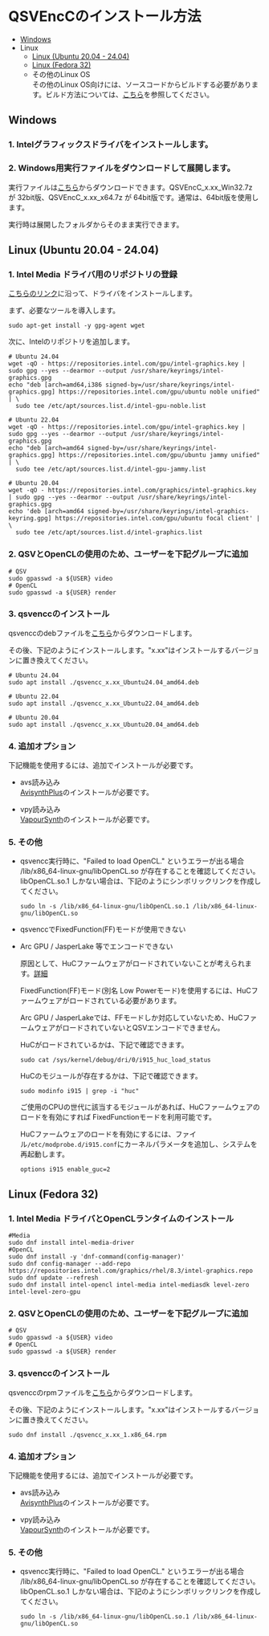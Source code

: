 
# QSVEncCのインストール方法

- [Windows](./Install.ja.md#windows)
- Linux
  - [Linux (Ubuntu 20.04 - 24.04)](./Install.ja.md#linux-ubuntu-2004---2404)
  - [Linux (Fedora 32)](./Install.ja.md#linux-fedora-32)
  - その他のLinux OS  
    その他のLinux OS向けには、ソースコードからビルドする必要があります。ビルド方法については、[こちら](./Build.ja.md)を参照してください。


## Windows 

### 1. Intelグラフィックスドライバをインストールします。
### 2. Windows用実行ファイルをダウンロードして展開します。  
実行ファイルは[こちら](https://github.com/rigaya/QSVEnc/releases)からダウンロードできます。QSVEncC_x.xx_Win32.7z が 32bit版、QSVEncC_x.xx_x64.7z が 64bit版です。通常は、64bit版を使用します。

実行時は展開したフォルダからそのまま実行できます。
  
## Linux (Ubuntu 20.04 - 24.04)

### 1. Intel Media ドライバ用のリポジトリの登録

[こちらのリンク](https://dgpu-docs.intel.com/driver/client/overview.html)に沿って、ドライバをインストールします。

まず、必要なツールを導入します。

```Shell
sudo apt-get install -y gpg-agent wget
```

次に、Intelのリポジトリを追加します。

```Shell
# Ubuntu 24.04
wget -qO - https://repositories.intel.com/gpu/intel-graphics.key | sudo gpg --yes --dearmor --output /usr/share/keyrings/intel-graphics.gpg
echo "deb [arch=amd64,i386 signed-by=/usr/share/keyrings/intel-graphics.gpg] https://repositories.intel.com/gpu/ubuntu noble unified" | \
  sudo tee /etc/apt/sources.list.d/intel-gpu-noble.list

# Ubuntu 22.04
wget -qO - https://repositories.intel.com/gpu/intel-graphics.key | sudo gpg --yes --dearmor --output /usr/share/keyrings/intel-graphics.gpg
echo "deb [arch=amd64 signed-by=/usr/share/keyrings/intel-graphics.gpg] https://repositories.intel.com/gpu/ubuntu jammy unified" | \
  sudo tee /etc/apt/sources.list.d/intel-gpu-jammy.list

# Ubuntu 20.04
wget -qO - https://repositories.intel.com/graphics/intel-graphics.key | sudo gpg --yes --dearmor --output /usr/share/keyrings/intel-graphics.gpg
echo 'deb [arch=amd64 signed-by=/usr/share/keyrings/intel-graphics-keyring.gpg] https://repositories.intel.com/gpu/ubuntu focal client' | \
  sudo tee /etc/apt/sources.list.d/intel-graphics.list
```

### 2. QSVとOpenCLの使用のため、ユーザーを下記グループに追加
```Shell
# QSV
sudo gpasswd -a ${USER} video
# OpenCL
sudo gpasswd -a ${USER} render
```

### 3. qsvenccのインストール
qsvenccのdebファイルを[こちら](https://github.com/rigaya/QSVEnc/releases)からダウンロードします。

その後、下記のようにインストールします。"x.xx"はインストールするバージョンに置き換えてください。

```Shell
# Ubuntu 24.04
sudo apt install ./qsvencc_x.xx_Ubuntu24.04_amd64.deb

# Ubuntu 22.04
sudo apt install ./qsvencc_x.xx_Ubuntu22.04_amd64.deb

# Ubuntu 20.04
sudo apt install ./qsvencc_x.xx_Ubuntu20.04_amd64.deb
```

### 4. 追加オプション
下記機能を使用するには、追加でインストールが必要です。

- avs読み込み  
  [AvisynthPlus](https://github.com/AviSynth/AviSynthPlus)のインストールが必要です。
  
- vpy読み込み  
  [VapourSynth](https://www.vapoursynth.com/)のインストールが必要です。

### 5. その他

- qsvencc実行時に、"Failed to load OpenCL." というエラーが出る場合  
  /lib/x86_64-linux-gnu/libOpenCL.so が存在することを確認してください。 libOpenCL.so.1 しかない場合は、下記のようにシンボリックリンクを作成してください。
  
  ```Shell
  sudo ln -s /lib/x86_64-linux-gnu/libOpenCL.so.1 /lib/x86_64-linux-gnu/libOpenCL.so
  ```

- qsvenccでFixedFunction(FF)モードが使用できない
- Arc GPU / JasperLake 等でエンコードできない

  原因として、HuCファームウェアがロードされていないことが考えられます。[詳細](https://01.org/linuxgraphics/downloads/firmware)

  FixedFunction(FF)モード(別名 Low Powerモード)を使用するには、HuCファームウェアがロードされている必要があります。
  
  Arc GPU / JasperLakeでは、FFモードしか対応していないため、HuCファームウェアがロードされていないとQSVエンコードできません。

  HuCがロードされているかは、下記で確認できます。
  ```
  sudo cat /sys/kernel/debug/dri/0/i915_huc_load_status
  ```

  HuCのモジュールが存在するかは、下記で確認できます。
  ```
  sudo modinfo i915 | grep -i "huc"
  ```

  ご使用のCPUの世代に該当するモジュールがあれば、HuCファームウェアのロードを有効にすれば
  FixedFunctionモードを利用可能です。

  HuCファームウェアのロードを有効にするには、ファイル```/etc/modprobe.d/i915.conf```にカーネルパラメータを追加し、システムを再起動します。
  ```
  options i915 enable_guc=2
  ```  

## Linux (Fedora 32)

### 1. Intel Media ドライバとOpenCLランタイムのインストール  

```Shell
#Media
sudo dnf install intel-media-driver
#OpenCL
sudo dnf install -y 'dnf-command(config-manager)'
sudo dnf config-manager --add-repo https://repositories.intel.com/graphics/rhel/8.3/intel-graphics.repo
sudo dnf update --refresh
sudo dnf install intel-opencl intel-media intel-mediasdk level-zero intel-level-zero-gpu
```

### 2. QSVとOpenCLの使用のため、ユーザーを下記グループに追加
```Shell
# QSV
sudo gpasswd -a ${USER} video
# OpenCL
sudo gpasswd -a ${USER} render
```

### 3. qsvenccのインストール
qsvenccのrpmファイルを[こちら](https://github.com/rigaya/QSVEnc/releases)からダウンロードします。

その後、下記のようにインストールします。"x.xx"はインストールするバージョンに置き換えてください。

```Shell
sudo dnf install ./qsvencc_x.xx_1.x86_64.rpm
```

### 4. 追加オプション
下記機能を使用するには、追加でインストールが必要です。

- avs読み込み  
  [AvisynthPlus](https://github.com/AviSynth/AviSynthPlus)のインストールが必要です。
  
- vpy読み込み  
  [VapourSynth](https://www.vapoursynth.com/)のインストールが必要です。

### 5. その他

- qsvencc実行時に、"Failed to load OpenCL." というエラーが出る場合  
  /lib/x86_64-linux-gnu/libOpenCL.so が存在することを確認してください。 libOpenCL.so.1 しかない場合は、下記のようにシンボリックリンクを作成してください。
  
  ```Shell
  sudo ln -s /lib/x86_64-linux-gnu/libOpenCL.so.1 /lib/x86_64-linux-gnu/libOpenCL.so
  ```